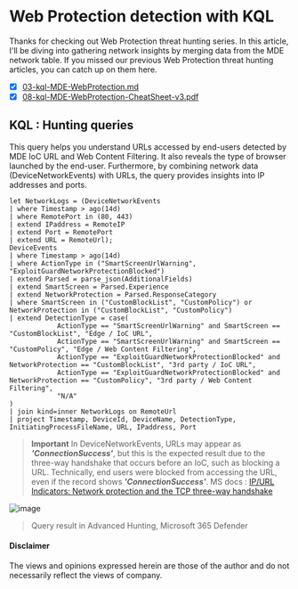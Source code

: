 # Web Protection detection with KQL
Thanks for checking out Web Protection threat hunting series. 
In this article, I'll be diving into gathering network insights by merging data from the MDE network table. 
If you missed our previous Web Protection threat hunting articles, you can catch up on them here.

- [x] [03-kql-MDE-WebProtection.md](https://github.com/LearningKijo/KQL/blob/main/KQL-Effective-Use/03-kql-MDE-WebProtection.md)
- [x] [08-kql-MDE-WebProtection-CheatSheet-v3.pdf](https://github.com/LearningKijo/KQL/blob/main/KQL-Effective-Use/08-kql-MDE-WebProtection-CheatSheet-v3.pdf)

## KQL : Hunting queries
This query helps you understand URLs accessed by end-users detected by MDE IoC URL and Web Content Filtering. 
It also reveals the type of browser launched by the end-user. 
Furthermore, by combining network data (DeviceNetworkEvents) with URLs, the query provides insights into IP addresses and ports.

```kql
let NetworkLogs = (DeviceNetworkEvents
| where Timestamp > ago(14d)
| where RemotePort in (80, 443)
| extend IPaddress = RemoteIP
| extend Port = RemotePort
| extend URL = RemoteUrl);
DeviceEvents
| where Timestamp > ago(14d)
| where ActionType in ("SmartScreenUrlWarning", "ExploitGuardNetworkProtectionBlocked")
| extend Parsed = parse_json(AdditionalFields)
| extend SmartScreen = Parsed.Experience
| extend NetworkProtection = Parsed.ResponseCategory
| where SmartScreen in ("CustomBlockList", "CustomPolicy") or NetworkProtection in ("CustomBlockList", "CustomPolicy")
| extend DetectionType = case(
            ActionType == "SmartScreenUrlWarning" and SmartScreen == "CustomBlockList", "Edge / IoC URL",
            ActionType == "SmartScreenUrlWarning" and SmartScreen == "CustomPolicy", "Edge / Web Content Filtering",
            ActionType == "ExploitGuardNetworkProtectionBlocked" and NetworkProtection == "CustomBlockList", "3rd party / IoC URL",
            ActionType == "ExploitGuardNetworkProtectionBlocked" and NetworkProtection == "CustomPolicy", "3rd party / Web Content Filtering",
            "N/A"
)
| join kind=inner NetworkLogs on RemoteUrl
| project Timestamp, DeviceId, DeviceName, DetectionType, InitiatingProcessFileName, URL, IPaddress, Port
```

> **Important**
> In DeviceNetworkEvents, URLs may appear as ***'ConnectionSuccess'***, but this is the expected result due to the three-way handshake that occurs before an IoC, such as blocking a URL.
> Technically, end users were blocked from accessing the URL, even if the record shows ***'ConnectionSuccess'***.
> MS docs : [IP/URL Indicators: Network protection and the TCP three-way handshake](https://learn.microsoft.com/en-us/microsoft-365/security/defender-endpoint/manage-indicators?view=o365-worldwide#ipurl-indicators-network-protection-and-the-tcp-three-way-handshake)

![image](https://github.com/LearningKijo/KQL/assets/120234772/436cf538-496f-4b35-b257-6303383bc7c6)
> Query result in Advanced Hunting, Microsoft 365 Defender 

#### Disclaimer
The views and opinions expressed herein are those of the author and do not necessarily reflect the views of company.
